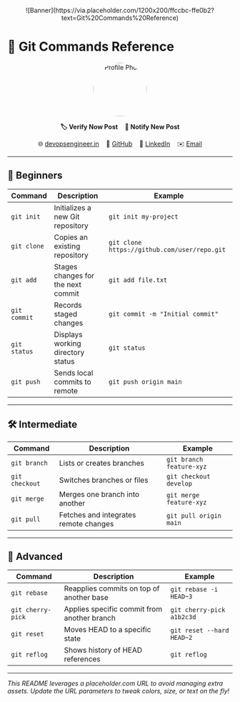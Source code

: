<p align="center">
  <!-- Gradient banner via placeholder.com -->
  ![Banner](https://via.placeholder.com/1200x200/ffccbc-ffe0b2?text=Git%20Commands%20Reference)
</p>

# 🐙 Git Commands Reference

<p align="center">
  <img
    src="https://avatars.githubusercontent.com/u/91134716?v=4"
    alt="Profile Photo"
    width="120"
    style="border-radius:50%;"
  />
</p>

<p align="center">
  <strong>🏷️ Verify Now Post</strong> &nbsp;&nbsp;
  <strong>🔔 Notify New Post</strong>
</p>

<p align="center">
  🌐 <a href="https://devopsengineer.in">devopsengineer.in</a> &nbsp;&nbsp;
  🐙 <a href="https://github.com/WizardBrew">GitHub</a> &nbsp;&nbsp;
  💼 <a href="https://www.linkedin.com/in/parvezmustak8004/">LinkedIn</a> &nbsp;&nbsp;
  ✉️ <a href="mailto:wizardbrew@outlook.com">Email</a>
</p>

---

## 🔰 Beginners

| Command     | Description                        | Example                                |
|-------------|------------------------------------|----------------------------------------|
| `git init`  | Initializes a new Git repository   | `git init my-project`                  |
| `git clone` | Copies an existing repository      | `git clone https://github.com/user/repo.git` |
| `git add`   | Stages changes for the next commit | `git add file.txt`                     |
| `git commit`| Records staged changes             | `git commit -m "Initial commit"`       |
| `git status`| Displays working directory status  | `git status`                           |
| `git push`  | Sends local commits to remote      | `git push origin main`                 |

---

## 🛠️ Intermediate

| Command        | Description                          | Example                               |
|----------------|--------------------------------------|---------------------------------------|
| `git branch`   | Lists or creates branches            | `git branch feature-xyz`              |
| `git checkout` | Switches branches or files           | `git checkout develop`                |
| `git merge`    | Merges one branch into another       | `git merge feature-xyz`               |
| `git pull`     | Fetches and integrates remote changes| `git pull origin main`                |

---

## 🚀 Advanced

| Command            | Description                              | Example                                    |
|--------------------|------------------------------------------|--------------------------------------------|
| `git rebase`       | Reapplies commits on top of another base | `git rebase -i HEAD~3`                     |
| `git cherry-pick`  | Applies specific commit from another branch | `git cherry-pick a1b2c3d`                |
| `git reset`        | Moves HEAD to a specific state           | `git reset --hard HEAD~2`                  |
| `git reflog`       | Shows history of HEAD references         | `git reflog`                               |

---

*This README leverages a placeholder.com URL to avoid managing extra assets. Update the URL parameters to tweak colors, size, or text on the fly!*
